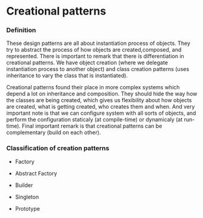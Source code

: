 # Creational patterns

### Definition

These design patterns are all about instantiation process of objects. 
They try to abstract the process of how objects are created,composed, and represented.
There is important to remark that there is differentiation in creational patterns. 
We have object creation (where we delegate instantiation process to another object) and class creation patterns (uses inheritance to vary the class that is instantiated).

Creational patterns found their place in more complex systems which depend a lot on inheritance and composition.
They should hide the way how the classes are being created, which gives us flexibility about how objects are created, what is getting created, who creates them and when.
And very important note is that we can configure system with all sorts of objects, and perform the configuration staticaly (at compile-time) or dynamicaly (at run-time).
Final important remark is that creational patterns can be complementary (build on each other).


### Classification of creation patterns

- Factory

- Abstract Factory

- Builder

- Singleton

- Prototype
